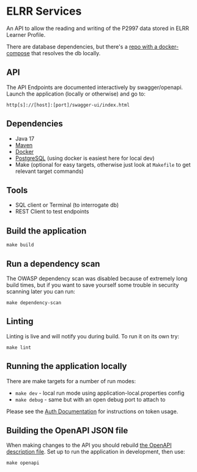 
# ELRR Services
An API to allow the reading and writing of the P2997 data stored in ELRR Learner Profile. 

There are database dependencies, but there's a [repo with a docker-compose](https://github.com/US-ELRR/elrrdockercompose/) that resolves the db locally.

## API
The API Endpoints are documented interactively by swagger/openapi. Launch the application (locally or otherwise) and go to:

`http[s]://[host]:[port]/swagger-ui/index.html`

## Dependencies
- Java 17
- [Maven](https://maven.apache.org/)
- [Docker](https://www.docker.com/products/docker-desktop/)
- [PostgreSQL](https://www.postgresql.org/download/) (using docker is easiest here for local dev)
- Make (optional for easy targets, otherwise just look at `Makefile` to get relevant target commands)

## Tools
- SQL client or Terminal (to interrogate db)
- REST Client to test endpoints

## Build the application
`make build`

## Run a dependency scan
The OWASP dependency scan was disabled because of extremely long build times, but if you want to save yourself some trouble in security scanning later you can run:

`make dependency-scan`

## Linting
Linting is live and will notify you during build. To run it on its own try:

`make lint`

## Running the application locally
There are make targets for a number of run modes:

- `make dev` - local run mode using application-local.properties config
- `make debug` - same but with an open debug port to attach to

Please see the [Auth Documentation](docs/auth.md) for instructions on token usage.

## Building the OpenAPI JSON file
When making changes to the API you should rebuild [the OpenAPI description file](docs/api/openapi.json). Set up to run the application in development, then use:

`make openapi`
